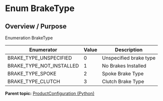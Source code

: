 # Enum BrakeType

## Overview / Purpose

Enumeration BrakeType

|Enumerator|Value|Description|
|----------|-----|-----------|
|BRAKE\_TYPE\_UNSPECIFIED|0|Unspecified brake type|
|BRAKE\_TYPE\_NOT\_INSTALLED|1|No Brakes Installed|
|BRAKE\_TYPE\_SPOKE|2|Spoke Brake Type|
|BRAKE\_TYPE\_CLUTCH|3|Clutch Brake Type|

**Parent topic:** [ProductConfiguration \(Python\)](../../summary_pages/ProductConfiguration.md)

